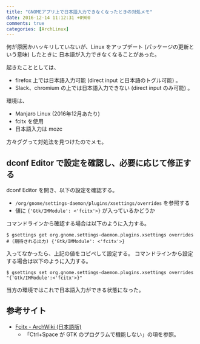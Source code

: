 ```yaml
---
title: "GNOMEアプリ上で日本語入力できなくなったときの対処メモ"
date: 2016-12-14 11:12:31 +0900
comments: true
categories: [ArchLinux]
---
```


何が原因かハッキリしていないが、Linux をアップデート (パッケージの更新という意味) したときに
日本語が入力できなくなることがあった。

起きたこととしては、
* firefox 上では日本語入力可能 (direct input と日本語のトグル可能) 。
* Slack、chromium の上では日本語入力できない (direct input のみ可能) 。

環境は、
* Manjaro Linux (2016年12月あたり)
* fcitx を使用
* 日本語入力は mozc

方々ググって対処法を見つけたのでメモ。

## dconf Editor で設定を確認し、必要に応じて修正する

dconf Editor を開き、以下の設定を確認する。
* `/org/gnome/settings-daemon/plugins/xsettings/overrides` を参照する
* 値に `{'Gtk/IMModule': <'fcitx'>}` が入っているかどうか

コマンドラインから確認する場合は以下のように入力する。
```
$ gsettings get org.gnome.settings-daemon.plugins.xsettings overrides
# (期待される出力) {'Gtk/IMModule': <'fcitx'>}
```

入ってなかったら、上記の値をコピペして設定する。
コマンドラインから設定する場合は以下のように入力する。

```
$ gsettings set org.gnome.settings-daemon.plugins.xsettings overrides "{'Gtk/IMModule':<'fcitx'>}"
```

当方の環境ではこれで日本語入力ができる状態になった。

## 参考サイト

* [Fcitx - ArchWiki (日本語版)](https://wiki.archlinuxjp.org/index.php/Fcitx#Gnome-Shell)
  * 「Ctrl+Space が GTK のプログラムで機能しない」の項を参照。
